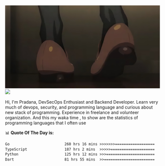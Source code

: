 ![banner](.github/banner-profile.jpeg)
<img src="https://user-images.githubusercontent.com/73097560/115834477-dbab4500-a447-11eb-908a-139a6edaec5c.gif"></p>

Hi, I'm Pradana, DevSecOps Enthusiast and Backend Developer. Learn very much of devops, security, and programming language and curious about new stack of programming. Experience in freelance and volunteer organization. And this my waka time , to show are the statistics of programming languages that I often use

📊 **Quote Of The Day is:**
<!--START_SECTION:waka-->

```txt
Go                         260 hrs 16 mins >>>>>>>==================   26.32 %
TypeScript                 187 hrs 2 mins  >>>>>====================   18.92 %
Python                     125 hrs 12 mins >>>======================   12.66 %
Dart                       81 hrs 55 mins  >>=======================   08.29 %
```

<!--END_SECTION:waka-->

